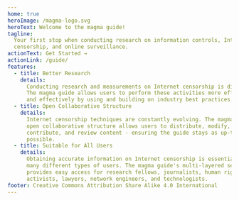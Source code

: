 ```yaml
---
home: true
heroImage: /magma-logo.svg
heroText: Welcome to the magma guide!
tagline:
  Your first stop when conducting research on information controls, Internet
  censorship, and online surveillance.
actionText: Get Started →
actionLink: /guide/
features:
  - title: Better Research
    details:
      Conducting research and measurements on Internet censorship is difficult.
      The magma guide allows users to perform these activities more efficiently
      and effectively by using and building on industry best practices.
  - title: Open Collaborative Structure
    details:
      Internet censorship techniques are constantly evolving. The magma guide's
      open collaborative structure allows users to distribute, modify,
      contribute, and review content - ensuring the guide stays as up-to-date as
      possible.
  - title: Suitable for All Users
    details:
      Obtaining accurate information on Internet censorship is essential for
      many different types of users. The magma guide's multi-layered set-up
      provides easy access for research fellows, journalists, human rights
      activists, lawyers, network engineers, and technologists.
footer: Creative Commons Attribution Share Alike 4.0 International
---
```

